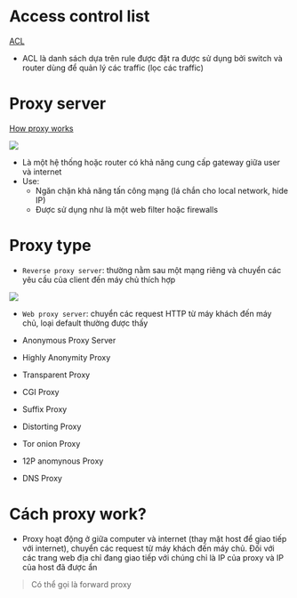 
# Access control list

[ACL](https://youtu.be/vMshgkItW5g?si=RgOLo0osIHTLMfUO)

- ACL là danh sách dựa trên rule được đặt ra được sử dụng bởi switch và router dùng để quản lý các traffic (lọc các traffic)

# Proxy server

[How proxy works](https://www.geeksforgeeks.org/what-is-proxy-server/)

![](https://media.geeksforgeeks.org/wp-content/cdn-uploads/20200714200713/How-Does-The-Proxy-Server-Operates.jpg)

- Là một hệ thống hoặc router có khả năng cung cấp gateway giữa user và internet
- Use:
  - Ngăn chặn khả năng tấn công mạng (lá chắn cho local network, hide IP)
  - Được sử dụng như là một web filter hoặc firewalls

# Proxy type
- `Reverse proxy server`: thường nằm sau một mạng riêng và chuyển các yêu cầu của client đến máy chủ thích hợp

![](https://images.viblo.asia/ef40197e-ab26-4da5-81d2-759a4508d7e3.PNG)

- `Web proxy server`: chuyển các request HTTP từ máy khách đến máy chủ, loại default thường được thấy

- Anonymous Proxy Server
- Highly Anonymity Proxy
- Transparent Proxy
- CGI Proxy
- Suffix Proxy
- Distorting Proxy
- Tor onion Proxy
- 12P anomynous Proxy
- DNS Proxy

# Cách proxy work?
- Proxy hoạt động ở giữa computer và internet (thay mặt host để giao tiếp với internet), chuyển các request từ máy khách đến máy chủ. Đối với các trang web địa chỉ đang giao tiếp với chúng chỉ là IP của proxy và IP của host đã được ẩn

> Có thể gọi là forward proxy